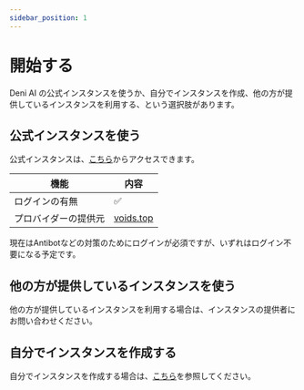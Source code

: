 ```yaml
---
sidebar_position: 1
---
```


# 開始する

Deni AI の公式インスタンスを使うか、自分でインスタンスを作成、他の方が提供しているインスタンスを利用する、という選択肢があります。

## 公式インスタンスを使う

公式インスタンスは、[こちら](https://deni-ai.vercel.app/)からアクセスできます。

| 機能                 | 内容                           |
| -------------------- | ------------------------------ |
| ログインの有無       | ✅                             |
| プロバイダーの提供元 | [voids.top](https://voids.top) |

現在はAntibotなどの対策のためにログインが必須ですが、いずれはログイン不要になる予定です。

## 他の方が提供しているインスタンスを使う

他の方が提供しているインスタンスを利用する場合は、インスタンスの提供者にお問い合わせください。

## 自分でインスタンスを作成する

自分でインスタンスを作成する場合は、[こちら](/docs/setup-guide/create-a-instance)を参照してください。